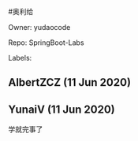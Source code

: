 #奥利给

Owner: yudaocode

Repo: SpringBoot-Labs

Labels: 

## AlbertZCZ (11 Jun 2020)



## YunaiV (11 Jun 2020)

学就完事了

